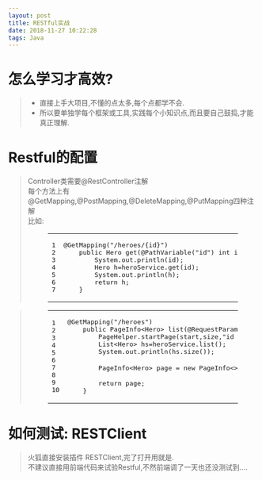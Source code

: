 ```yaml
---
layout: post
title: RESTful实战
date: 2018-11-27 10:22:28
tags: Java
---
```

<h1 id="怎么学习才高效"><a href="#怎么学习才高效" class="headerlink" title="怎么学习才高效?"></a>怎么学习才高效?</h1><blockquote>
<ul>
<li>直接上手大项目,不懂的点太多,每个点都学不会.</li>
<li>所以要单独学每个框架或工具,实践每个小知识点,而且要自己鼓捣,才能真正理解.</li>
</ul>
</blockquote>
<h1 id="Restful的配置"><a href="#Restful的配置" class="headerlink" title="Restful的配置"></a>Restful的配置</h1><blockquote>
<p>Controller类需要@RestController注解<br> 每个方法上有@GetMapping,@PostMapping,@DeleteMapping,@PutMapping四种注解<br> 比如:<br></p><figure class="highlight plain"><table><tbody><tr><td class="gutter"><pre><span class="line">1</span><br><span class="line">2</span><br><span class="line">3</span><br><span class="line">4</span><br><span class="line">5</span><br><span class="line">6</span><br><span class="line">7</span><br></pre></td><td class="code"><pre><span class="line">@GetMapping("/heroes/{id}")</span><br><span class="line">    public Hero get(@PathVariable("id") int id) throws Exception {</span><br><span class="line">        System.out.println(id);</span><br><span class="line">        Hero h=heroService.get(id);</span><br><span class="line">        System.out.println(h);</span><br><span class="line">        return h;</span><br><span class="line">    }</span><br></pre></td></tr></tbody></table></figure><p></p>
</blockquote>
<blockquote>
<figure class="highlight plain"><table><tbody><tr><td class="gutter"><pre><span class="line">1</span><br><span class="line">2</span><br><span class="line">3</span><br><span class="line">4</span><br><span class="line">5</span><br><span class="line">6</span><br><span class="line">7</span><br><span class="line">8</span><br><span class="line">9</span><br><span class="line">10</span><br></pre></td><td class="code"><pre><span class="line">@GetMapping("/heroes")</span><br><span class="line">    public PageInfo&lt;Hero&gt; list(@RequestParam(value = "start", defaultValue = "1") int start,@RequestParam(value = "size", defaultValue = "5") int size) throws Exception {</span><br><span class="line">        PageHelper.startPage(start,size,"id desc");</span><br><span class="line">        List&lt;Hero&gt; hs=heroService.list();</span><br><span class="line">        System.out.println(hs.size());</span><br><span class="line"> </span><br><span class="line">        PageInfo&lt;Hero&gt; page = new PageInfo&lt;&gt;(hs,5); //5表示导航分页最多有5个，像 [1,2,3,4,5] 这样</span><br><span class="line"> </span><br><span class="line">        return page;</span><br><span class="line">    }</span><br></pre></td></tr></tbody></table></figure>
</blockquote>
<h1 id="如何测试-RESTClient"><a href="#如何测试-RESTClient" class="headerlink" title="如何测试:   RESTClient"></a>如何测试:   RESTClient</h1><blockquote>
<p>火狐直接安装插件 RESTClient,完了打开用就是.<br>不建议直接用前端代码来试验Restful,不然前端调了一天也还没测试到….</p>
